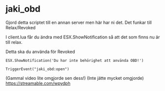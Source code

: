 # jaki_obd

Gjord detta scriptet till en annan server men här har ni det. Det funkar till Relax/Revoked

I client.lua får du ändra med ESX.ShowNotification så att det som finns nu är till relax. 

Detta ska du använda för Revoked 

```ESX.ShowNotification('Du har inte behörighet att använda OBD!')```

```TriggerEvent("jaki_obd:open")```

(Gammal video lite omgjorde sen dess!) (Inte jätte mycket omgjorde)
https://streamable.com/wpydph
